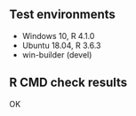 ## Test environments

* Windows 10, R 4.1.0
* Ubuntu 18.04, R 3.6.3
* win-builder (devel)

## R CMD check results

OK
